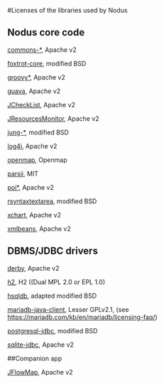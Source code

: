 #Licenses of the libraries used by Nodus

## Nodus core code

[commons-\*](http://commons.apache.org), Apache v2

[foxtrot-core](http://foxtrot.sourceforge.net), modified BSD                                

[groovy\*](http://groovy-lang.org), Apache v2                                

[guava](https://github.com/google/guava), Apache v2

[JCheckList](https://github.com/jourquin/JCheckList), Apache v2

[JResourcesMonitor](https://github.com/jourquin/JResourcesMonitor), Apache v2

[jung-\*](https://github.com/jrtom/jung), modified BSD

[log4j](https://logging.apache.org/log4j), Apache v2

[openmap](http://openmap-java.org),  Openmap

[parsii](https://github.com/scireum/parsii), MIT

[poi\*](https://poi.apache.org), Apache v2

[rsyntaxtextarea](https://github.com/bobbylight/RSyntaxTextArea), modified BSD

[xchart](http://knowm.org/open-source/xchart/), Apache v2

[xmlbeans](https://xmlbeans.apache.org), Apache v2


## DBMS/JDBC drivers

[derby](https://db.apache.org/derby), Apache v2

[h2](http://www.h2database.com/html/main.html), H2 ((Dual MPL 2.0 or EPL 1.0)

[hsqldb](http://hsqldb.org), adapted modified BSD

[mariadb-java-client](https://mariadb.com/kb/en/library/mariadb-connector-j/), Lesser GPLv2.1, (see https://mariadb.com/kb/en/mariadb/licensing-faq/)

[postgresql-jdbc](https://jdbc.postgresql.org), modified BSD

[sqlite-jdbc](https://bitbucket.org/xerial/sqlite-jdbc), Apache v2


##Companion app

[JFlowMap](http://www.visualisingdata.com/resources/jflowmap/), Apache v2

